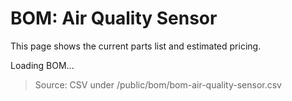 # BOM: Air Quality Sensor

This page shows the current parts list and estimated pricing.

<div id="bom-air-quality-sensor">Loading BOM...</div>

> Source: CSV under /public/bom/bom-air-quality-sensor.csv
